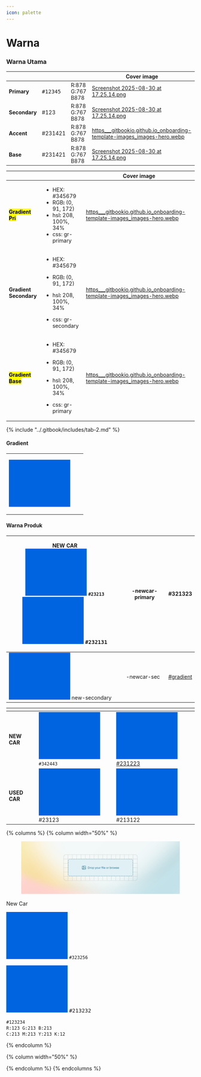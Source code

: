 ```yaml
---
icon: palette
---
```


# Warna

### Warna Utama

<table data-card-size="large" data-view="cards"><thead><tr><th></th><th></th><th></th><th data-hidden data-card-cover data-type="image">Cover image</th></tr></thead><tbody><tr><td><strong>Primary</strong></td><td><kbd>#12345</kbd></td><td>R:878 G:767 B878</td><td><a href="../.gitbook/assets/Screenshot 2025-08-30 at 17.25.14.png">Screenshot 2025-08-30 at 17.25.14.png</a></td></tr><tr><td><strong>Secondary</strong></td><td>#123</td><td>R:878 G:767 B878</td><td><a href="../.gitbook/assets/Screenshot 2025-08-30 at 17.25.14.png">Screenshot 2025-08-30 at 17.25.14.png</a></td></tr><tr><td><strong>Accent</strong></td><td>#231421</td><td>R:878 G:767 B878</td><td><a href="../.gitbook/assets/https___gitbookio.github.io_onboarding-template-images_images-hero.webp">https___gitbookio.github.io_onboarding-template-images_images-hero.webp</a></td></tr><tr><td><strong>Base</strong></td><td>#231421</td><td>R:878 G:767 B878</td><td><a href="../.gitbook/assets/Screenshot 2025-08-30 at 17.25.14.png">Screenshot 2025-08-30 at 17.25.14.png</a></td></tr></tbody></table>

<table data-view="cards"><thead><tr><th></th><th></th><th data-hidden data-card-cover data-type="image">Cover image</th></tr></thead><tbody><tr><td><mark style="color:$primary;"><strong>Gradient Pri</strong></mark></td><td><ul><li>HEX: #345679</li><li>RGB<strong>:</strong> (0, 91, 172)</li><li>hsl<strong>:</strong> 208, 100%, 34%</li><li>css: gr-primary</li></ul></td><td><a href="../.gitbook/assets/https___gitbookio.github.io_onboarding-template-images_images-hero.webp">https___gitbookio.github.io_onboarding-template-images_images-hero.webp</a></td></tr><tr><td><strong>Gradient Secondary</strong></td><td><ul><li>HEX: #345679</li></ul><ul><li>RGB<strong>:</strong> (0, 91, 172)</li></ul><ul><li>hsl<strong>:</strong> 208, 100%, 34%</li></ul><ul><li>css: gr-secondary</li></ul></td><td><a href="../.gitbook/assets/https___gitbookio.github.io_onboarding-template-images_images-hero.webp">https___gitbookio.github.io_onboarding-template-images_images-hero.webp</a></td></tr><tr><td><mark style="color:$primary;"><strong>Gradient Base</strong></mark></td><td><ul><li>HEX: #345679</li></ul><ul><li>RGB<strong>:</strong> (0, 91, 172)</li></ul><ul><li>hsl<strong>:</strong> 208, 100%, 34%</li></ul><ul><li>css: gr-primary</li></ul></td><td><a href="../.gitbook/assets/https___gitbookio.github.io_onboarding-template-images_images-hero.webp">https___gitbookio.github.io_onboarding-template-images_images-hero.webp</a></td></tr></tbody></table>

{% include "../.gitbook/includes/tab-2.md" %}

#### Gradient&#x20;



|                                                                                        |   |   |
| -------------------------------------------------------------------------------------- | - | - |
| <p><img src="../.gitbook/assets/Screenshot 2025-08-30 at 17.25.14.png" alt=""><br></p> |   |   |

#### Warna Produk

| <p><strong>NEW CAR</strong><br><img src="../.gitbook/assets/Screenshot 2025-08-30 at 17.25.14.png" alt="" data-size="line">  <code>#23213</code><img src="../.gitbook/assets/Screenshot 2025-08-30 at 17.25.14.png" alt="" data-size="line"> <kbd>#232131</kbd></p> | -newcar-primary | #321323                                  |
| ------------------------------------------------------------------------------------------------------------------------------------------------------------------------------------------------------------------------------------------------------------------- | --------------- | ---------------------------------------- |
| <img src="../.gitbook/assets/Screenshot 2025-08-30 at 17.25.14.png" alt="" data-size="line"> new-secondary                                                                                                                                                          | -newcar-sec     | [#gradient](warna.md#gradient "mention") |

<table data-view="cards"><thead><tr><th></th><th></th><th></th></tr></thead><tbody><tr><td><strong>NEW CAR</strong></td><td><img src="../.gitbook/assets/Screenshot 2025-08-30 at 17.25.14.png" alt="" data-size="line"> <code>#342443</code></td><td><img src="../.gitbook/assets/Screenshot 2025-08-30 at 17.25.14.png" alt="" data-size="line"> <a data-footnote-ref href="#user-content-fn-1">#231223</a></td></tr><tr><td><strong>USED CAR</strong></td><td><img src="../.gitbook/assets/Screenshot 2025-08-30 at 17.25.14.png" alt="" data-size="line"> #23123</td><td><img src="../.gitbook/assets/Screenshot 2025-08-30 at 17.25.14.png" alt="" data-size="line"> #213122</td></tr></tbody></table>

{% columns %}
{% column width="50%" %}
<figure><img src="../.gitbook/assets/https___gitbookio.github.io_onboarding-template-images_images-hero.webp" alt=""><figcaption></figcaption></figure>

New Car

<img src="../.gitbook/assets/Screenshot 2025-08-30 at 17.25.14.png" alt="" data-size="line">  `#323256`&#x20;

<img src="../.gitbook/assets/Screenshot 2025-08-30 at 17.25.14.png" alt="" data-size="line"> <kbd>#213232</kbd>



```
#123234
R:123 G:213 B:213
C:213 M:213 Y:213 K:12
```
{% endcolumn %}

{% column width="50%" %}

{% endcolumn %}
{% endcolumns %}



[^1]: 12
